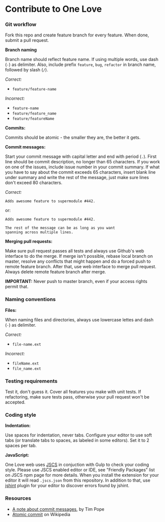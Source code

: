 Contribute to One Love
======================

### Git workflow

Fork this repo and create feature branch for every feature. When done, submit a pull request.

__Branch naming__

Branch name should reflect feature name. If using multiple words, use dash (`-`)
as delimiter. Also, include prefix `feature`, `bug`, `refactor` in branch name, 
followed by slash (`/`). 

_Correct:_

- `feature/feature-name`

_Incorrect:_

- `feature-name`
- `feature/feature_name`
- `feature/featureName`

__Commits:__

Commits should be atomic - the smaller they are, the better it gets.
    
__Commit messages:__

Start your commit message with capital letter and end with period (`.`).
First line should be commit description, no longer than 65 characters.
If you work on one of the issues, include issue number in your commit summary.
If what you have to say about the commit exceeds 65 characters, insert blank line
under summary and write the rest of the message, just make sure lines don't exceed
80 characters.

_Correct:_

    Adds awesome feature to supermodule #442.

or:

    Adds awesome feature to supermodule #442.

    The rest of the message can be as long as you want
    spanning across multiple lines.

__Merging pull requests:__

Make sure pull request passes all tests and always use Github's web interface to do the merge.
If merge isn't possible, rebase local branch on master, resolve any conflicts that might 
happen and do a forced push to remote feature branch. After that, use web interface to merge 
pull request. Always delete remote feature branch after merge.

__IMPORTANT:__ Never push to master branch, even if your access rights permit that.

### Naming conventions

__Files:__

When naming files and directories, always use lowercase lettes and dash (`-`) as delimiter.

_Correct:_

- `file-name.ext`

_Incorrect:_

- `fileName.ext`
- `file_name.ext`


### Testing requirements

Test it, don't guess it. Cover all features you make with unit tests. If refactoring,
make sure tests pass, otherwise your pull request won't be accepted.

### Coding style

__Indentation:__

Use spaces for indentation, never tabs. Configure your editor to use soft tabs (or translate 
tabs to spaces, as labeled in some editors). Set it to 2 spaces per tab.

__JavaScript:__

One Love web uses [JSCS](https://www.npmjs.org/package/jscs) in conjuction with Gulp to check 
your coding style. Please use JSCS enabled editor or IDE, see "Friendly Packages" list on JSCS 
npm page for more details. When you install the extension for your editor it will read `.jscs.json`
from this repository. In addition to that, use [jshint](http://www.jshint.com/) plugin for your 
editor to discover errors found by jshint. 

### Resources

- [A note about commit messages](http://tbaggery.com/2008/04/19/a-note-about-git-commit-messages.html), by Tim Pope
- [Atomic commit](http://en.wikipedia.org/wiki/Atomic_commit) on Wikipedia